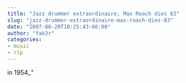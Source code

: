 ```yaml
---
title: "Jazz drummer extraordinaire, Max Roach dies 83"
slug: "jazz-drummer-extraordinaire-max-roach-dies-83"
date: "2007-08-20T10:25:43-06:00"
author: "fak3r"
categories:
- music
- rip
---
```


 in 1954_"
